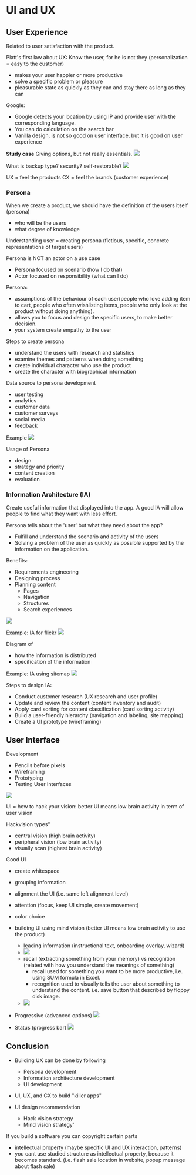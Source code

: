 # UI and UX

## User Experience
Related to user satisfaction with the product.

Platt's first law about UX:
Know the user, for he is not they (personalization = easy to the customer) 
- makes your user happier or more productive
- solve a specific problem or pleasure
- pleasurable state as quickly as they can and stay there as long as they can

Google:
- Google detects your location by using IP and provide user with the corresponding language.
- You can do calculation on the search bar
- Vanilla design, is not so good on user interface, but it is good on user experience

**Study case**
Giving options, but not really essentials.
![](attachments/Pasted%20image%2020211123100650.png)

What is backup type? security? self-restorable?
![](attachments/Pasted%20image%2020211123100752.png)

UX = feel the products
CX = feel the brands
(customer experience)

### Persona
When we create a product, we should have the definition of the users itself (persona)
- who will be the users
- what degree of knowledge

Understanding user = creating persona (fictious, specific, concrete representations of target users)

Persona is NOT an actor on a use case
- Persona focused on scenario (how I do that)
- Actor focused on responsibility (what can I do)

Persona:
- assumptions of the behaviour of each user(people who love adding item to cart, people who often wishlisting items, people who only look at the product without doing anything).
- allows you to focus and design the specific users, to make better decision.
- your system create empathy to the user

Steps to create persona
- understand the users with research and statistics
- examine themes and patterns when doing something
- create individual character who use the product
- create the character with biographical information

Data source to persona development
- user testing
- analytics
- customer data
- customer surveys
- social media
- feedback

Example
![](attachments/Pasted%20image%2020211123102545.png)

Usage of Persona
- design
- strategy and priority
- content creation
- evaluation

### Information Architecture (IA)
Create useful information that displayed into the app. A good IA will allow people to find what they want with less effort.

Persona tells about the 'user' but what they need about the app?
- Fulfill and understand the scenario and activity of the users
- Solving a problem of the user as quickly as possible supported by the information on the application.

Benefits:
- Requirements engineering
- Designing process
- Planning content
	- Pages
	- Navigation
	- Structures
	- Search experiences

![](attachments/Pasted%20image%2020211123103931.png)

Example: IA for flickr
![](attachments/Pasted%20image%2020211123104103.png)

Diagram of 
- how the information is distributed
- specification of the information

Example: IA using sitemap
![](attachments/Pasted%20image%2020211123104226.png)


Steps to design IA:
- Conduct customer research (UX research and user profile)
- Update and review the content (content inventory and audit)
- Apply card sorting for content classification (card sorting activity)
- Build a user-friendly hierarchy (navigation and labeling, site mapping)
- Create a UI prototype (wireframing)

## User Interface
Development
- Pencils before pixels
- Wireframing
- Prototyping
- Testing User Interfaces

![](attachments/Pasted%20image%2020211123110348.png)

UI = how to hack your vision: better UI means low brain activity in term of user vision

Hackvision types"
- central vision (high brain activity)
- peripheral vision (low brain activity)
- visually scan (highest brain activity)

Good UI
- create whitespace
- grouping information
- alignment the UI (i.e. same left alignment level)
- attention (focus, keep UI simple, create movement)
- color choice
- building UI using mind vision (better UI means low brain activity to use the product)
	- leading information (instructional text, onboarding overlay, wizard)
	- ![](attachments/Pasted%20image%2020211123111430.png)
	- recall (extracting something from your memory) vs recognition (related with how you understand the meanings of something)
		- recall used for something you want to be more productive, i.e. using SUM formula in Excel.
		- recognition used to visually tells the user about something to understand the content. i.e. save button that described by floppy disk image.
	- ![](attachments/Pasted%20image%2020211123111550.png)

- Progressive (advanced options)
![](attachments/Pasted%20image%2020211123112118.png)

- Status (progress bar)
![](attachments/Pasted%20image%2020211123112250.png)

## Conclusion
- Building UX can be done by following
	- Persona development
	- Information architecture development
	- UI development

- UI, UX, and CX to build "killer apps"

- UI design recommendation
	- Hack vision strategy
	- Mind vision strategy'


If you build a software you can copyright certain parts
- intellectual property (maybe specific UI and UX interaction, patterns)
- you cant use studied structure as intellectual property, because it becomes standard. (i.e. flash sale location in website, popup message about flash sale)